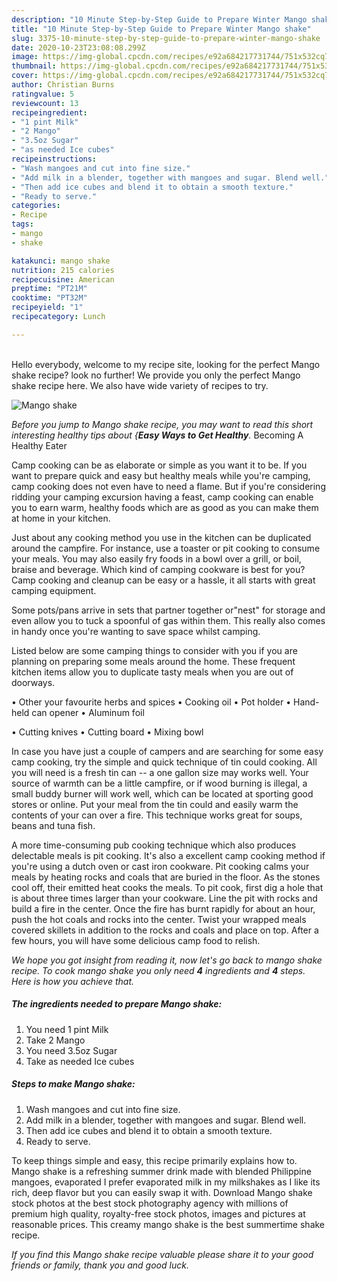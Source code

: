 ```yaml
---
description: "10 Minute Step-by-Step Guide to Prepare Winter Mango shake"
title: "10 Minute Step-by-Step Guide to Prepare Winter Mango shake"
slug: 3375-10-minute-step-by-step-guide-to-prepare-winter-mango-shake
date: 2020-10-23T23:08:08.299Z
image: https://img-global.cpcdn.com/recipes/e92a684217731744/751x532cq70/mango-shake-recipe-main-photo.jpg
thumbnail: https://img-global.cpcdn.com/recipes/e92a684217731744/751x532cq70/mango-shake-recipe-main-photo.jpg
cover: https://img-global.cpcdn.com/recipes/e92a684217731744/751x532cq70/mango-shake-recipe-main-photo.jpg
author: Christian Burns
ratingvalue: 5
reviewcount: 13
recipeingredient:
- "1 pint Milk"
- "2 Mango"
- "3.5oz Sugar"
- "as needed Ice cubes"
recipeinstructions:
- "Wash mangoes and cut into fine size."
- "Add milk in a blender, together with mangoes and sugar. Blend well."
- "Then add ice cubes and blend it to obtain a smooth texture."
- "Ready to serve."
categories:
- Recipe
tags:
- mango
- shake

katakunci: mango shake 
nutrition: 215 calories
recipecuisine: American
preptime: "PT21M"
cooktime: "PT32M"
recipeyield: "1"
recipecategory: Lunch

---
```

<br>
Hello everybody, welcome to my recipe site, looking for the perfect Mango shake recipe? look no further! We provide you only the perfect Mango shake recipe here. We also have wide variety of recipes to try.
<br>


![Mango shake](https://img-global.cpcdn.com/recipes/e92a684217731744/751x532cq70/mango-shake-recipe-main-photo.jpg)

<i>Before you jump to Mango shake recipe, you may want to read this short interesting healthy tips about {<strong>Easy Ways to Get Healthy</strong>.</i>
Becoming A Healthy Eater

    
Camp cooking can be as elaborate or simple as you want it to be. If you want to prepare quick and easy but healthy meals while you're camping, camp cooking does not even have to need a flame. But if you're considering ridding your camping excursion having a feast, camp cooking can enable you to earn warm, healthy foods which are as good as you can make them at home in your kitchen.

 Just about any cooking method you use in the kitchen can be duplicated around the campfire. For instance, use a toaster or pit cooking to consume your meals. You may also easily fry foods in a bowl over a grill, or boil, braise and beverage. Which kind of camping cookware is best for you? Camp cooking and cleanup can be easy or a hassle, it all starts with great camping equipment.

Some pots/pans arrive in sets that partner together or"nest" for storage and even allow you to tuck a spoonful of gas within them. This really also comes in handy once you're wanting to save space whilst camping.

Listed below are some camping things to consider with you if you are planning on preparing some meals around the home. These frequent kitchen items allow you to duplicate tasty meals when you are out of doorways.


• Other your favourite herbs and spices
• Cooking oil
• Pot holder
• Hand-held can opener
• Aluminum foil

• Cutting knives
• Cutting board
• Mixing bowl


In case you have just a couple of campers and are searching for some easy camp cooking, try the simple and quick technique of tin could cooking. All you will need is a fresh tin can -- a one gallon size may works well. Your source of warmth can be a little campfire, or if wood burning is illegal, a small buddy burner will work well, which can be located at sporting good stores or online. Put your meal from the tin could and easily warm the contents of your can over a fire.  This technique works great for soups, beans and tuna fish.

A more time-consuming pub cooking technique which also produces delectable meals is pit cooking.  It's also a excellent camp cooking method if you're using a dutch oven or cast iron cookware. Pit cooking calms your meals by heating rocks and coals that are buried in the floor. As the stones cool off, their emitted heat cooks the meals. To pit cook, first dig a hole that is about three times larger than your cookware. Line the pit with rocks and build a fire in the center. Once the fire has burnt rapidly for about an hour, push the hot coals and rocks into the center. Twist your wrapped meals covered skillets in addition to the rocks and coals and place on top. After a few hours, you will have some delicious camp food to relish.


<i>We hope you got insight from reading it, now let's go back to mango shake recipe. To cook mango shake you only need <strong>4</strong> ingredients and <strong>4</strong> steps. Here is how you achieve that.
</i>

##### The ingredients needed to prepare Mango shake:

1. You need 1 pint Milk
1. Take 2 Mango
1. You need 3.5oz Sugar
1. Take as needed Ice cubes


##### Steps to make Mango shake:

1. Wash mangoes and cut into fine size.
1. Add milk in a blender, together with mangoes and sugar. Blend well.
1. Then add ice cubes and blend it to obtain a smooth texture.
1. Ready to serve.


To keep things simple and easy, this recipe primarily explains how to. Mango shake is a refreshing summer drink made with blended Philippine mangoes, evaporated I prefer evaporated milk in my milkshakes as I like its rich, deep flavor but you can easily swap it with. Download Mango shake stock photos at the best stock photography agency with millions of premium high quality, royalty-free stock photos, images and pictures at reasonable prices. This creamy mango shake is the best summertime shake recipe. 

<i>If you find this Mango shake recipe valuable please share it to your good friends or family, thank you and good luck.</i>

